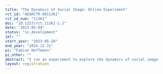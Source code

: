 ```yaml
---
title: "The Dynamics of Social Image: Online Experiment"
rct_id: "AEARCTR-0011361"
rct_id_num: "11361"
doi: "10.1257/rct.11361-1.1"
date: "2023-05-04"
status: "in_development"
jel: ""
start_year: "2023-05-10"
end_year: "2024-12-31"
pi: "Fabian Hoffmann"
pi_other: ""
abstract: "I run an experiment to explore the dynamics of social image concerns."
layout: registration
---
```


